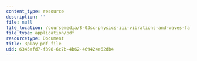 ```yaml
---
content_type: resource
description: ''
file: null
file_location: /coursemedia/8-03sc-physics-iii-vibrations-and-waves-fall-2016/6345afd7f3986c7b4b62469424e62db4_T2n6fVybLcU.pdf
file_type: application/pdf
resourcetype: Document
title: 3play pdf file
uid: 6345afd7-f398-6c7b-4b62-469424e62db4
---
```

